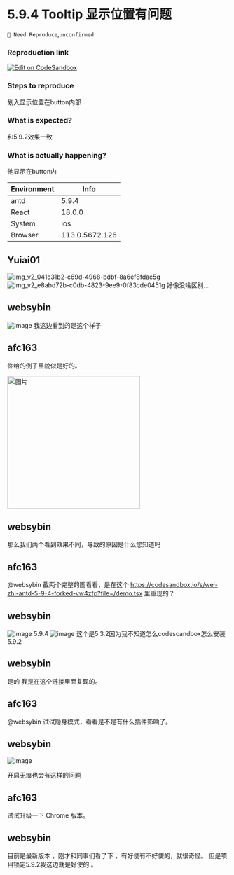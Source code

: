 # 5.9.4 Tooltip 显示位置有问题

`🤔 Need Reproduce`,`unconfirmed`

### Reproduction link

[![Edit on CodeSandbox](https://codesandbox.io/static/img/play-codesandbox.svg)](https://codesandbox.io/s/wei-zhi-antd-5-9-4-forked-vw4zfp?file=/demo.tsx)

### Steps to reproduce

划入显示位置在button内部

### What is expected?

和5.9.2效果一致

### What is actually happening?

他显示在button内

| Environment | Info           |
| ----------- | -------------- |
| antd        | 5.9.4          |
| React       | 18.0.0         |
| System      | ios            |
| Browser     | 113.0.5672.126 |

<!-- generated by ant-design-issue-helper. DO NOT REMOVE -->

## Yuiai01

![img_v2_041c31b2-c69d-4968-bdbf-8a6ef8fdac5g](https://github.com/ant-design/ant-design/assets/112228030/d3fa5b8f-d35a-4e49-bf75-ec29be23649c)
![img_v2_e8abd72b-c0db-4823-9ee9-0f83cde0451g](https://github.com/ant-design/ant-design/assets/112228030/a90b3fda-49df-4c20-8356-fc0f86ecbe9d)
好像没啥区别...

## websybin

![image](https://github.com/ant-design/ant-design/assets/84109842/a9aba850-e77f-436a-b950-e2d98bc41b5f)
我这边看到的是这个样子

## afc163

你给的例子里貌似是好的。

<img width="303" alt="图片" src="https://github.com/ant-design/ant-design/assets/507615/f3cec708-97f6-41b0-b4ab-71db480e8c06">

## websybin

那么我们两个看到效果不同，导致的原因是什么您知道吗

## afc163

@websybin 截两个完整的图看看，是在这个 https://codesandbox.io/s/wei-zhi-antd-5-9-4-forked-vw4zfp?file=/demo.tsx 里重现的？

## websybin

![image](https://github.com/ant-design/ant-design/assets/84109842/70b8340b-e342-42ff-bea8-c5d8b4d5feb1)
5.9.4
![image](https://github.com/ant-design/ant-design/assets/84109842/508e28b7-f4ea-4f2e-9c14-27e003febf7a)
这个是5.3.2因为我不知道怎么codescandbox怎么安装5.9.2

## websybin

是的 我是在这个链接里面复现的。

## afc163

@websybin 试试隐身模式，看看是不是有什么插件影响了。

## websybin

![image](https://github.com/ant-design/ant-design/assets/84109842/d4d03a15-e7aa-48c6-933f-2981923721a8)

开启无痕也会有这样的问题

## afc163

试试升级一下 Chrome 版本。

## websybin

目前是最新版本 ，刚才和同事们看了下 ，有好使有不好使的，就很奇怪。 但是项目锁定5.9.2我这边就是好使的 。
